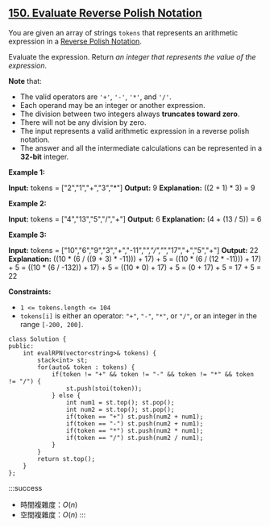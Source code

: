 ## [150\. Evaluate Reverse Polish Notation](https://leetcode.com/problems/evaluate-reverse-polish-notation/)

You are given an array of strings `tokens` that represents an arithmetic expression in a [Reverse Polish Notation](http://en.wikipedia.org/wiki/Reverse_Polish_notation).

Evaluate the expression. Return _an integer that represents the value of the expression_.

**Note** that:

-   The valid operators are `'+'`, `'-'`, `'*'`, and `'/'`.
-   Each operand may be an integer or another expression.
-   The division between two integers always **truncates toward zero**.
-   There will not be any division by zero.
-   The input represents a valid arithmetic expression in a reverse polish notation.
-   The answer and all the intermediate calculations can be represented in a **32-bit** integer.

**Example 1:**

**Input:** tokens = \["2","1","+","3","*"\]
**Output:** 9
**Explanation:** ((2 + 1) * 3) = 9

**Example 2:**

**Input:** tokens = \["4","13","5","/","+"\]
**Output:** 6
**Explanation:** (4 + (13 / 5)) = 6

**Example 3:**

**Input:** tokens = \["10","6","9","3","+","-11","*","/","*","17","+","5","+"\]
**Output:** 22
**Explanation:** ((10 * (6 / ((9 + 3) * -11))) + 17) + 5
= ((10 * (6 / (12 * -11))) + 17) + 5
= ((10 * (6 / -132)) + 17) + 5
= ((10 * 0) + 17) + 5
= (0 + 17) + 5
= 17 + 5
= 22

**Constraints:**

-   `1 <= tokens.length <= 104`
-   `tokens[i]` is either an operator: `"+"`, `"-"`, `"*"`, or `"/"`, or an integer in the range `[-200, 200]`.

```cpp=
class Solution {
public:
    int evalRPN(vector<string>& tokens) {
        stack<int> st;
        for(auto& token : tokens) {
            if(token != "+" && token != "-" && token != "*" && token != "/") {
                st.push(stoi(token));
            } else {
                int num1 = st.top(); st.pop();
                int num2 = st.top(); st.pop();
                if(token == "+") st.push(num2 + num1);
                if(token == "-") st.push(num2 + num1);
                if(token == "*") st.push(num2 * num1);
                if(token == "/") st.push(num2 / num1);
            }
        }
        return st.top();
    }
};
```

:::success
- 時間複雜度：$O(n)$
- 空間複雜度：$O(n)$
:::
